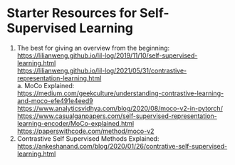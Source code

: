 # Starter Resources for Self-Supervised Learning

1) The best for giving an overview from the beginning:  
https://lilianweng.github.io/lil-log/2019/11/10/self-supervised-learning.html  
https://lilianweng.github.io/lil-log/2021/05/31/contrastive-representation-learning.html  
  a. MoCo Explained:  
  https://medium.com/geekculture/understanding-contrastive-learning-and-moco-efe491e4eed9  
  https://www.analyticsvidhya.com/blog/2020/08/moco-v2-in-pytorch/  
  https://www.casualganpapers.com/self-supervised-representation-learning-encoder/MoCo-explained.html  
  https://paperswithcode.com/method/moco-v2
3) Contrastive Self Supervised Methods Explained: https://ankeshanand.com/blog/2020/01/26/contrative-self-supervised-learning.html
